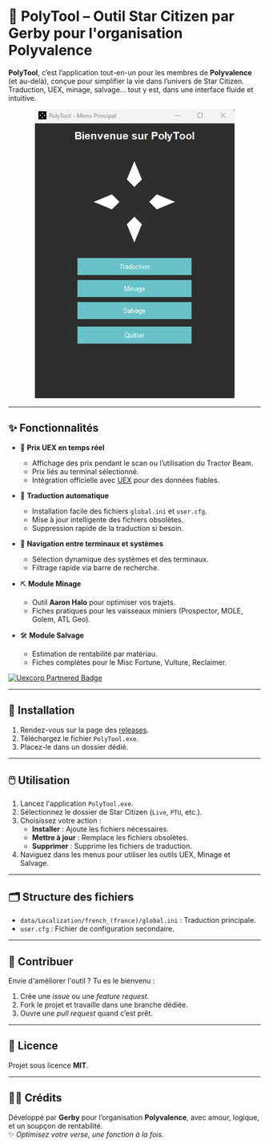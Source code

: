 # 🧪 PolyTool – Outil Star Citizen par Gerby pour l'organisation Polyvalence

**PolyTool**, c’est l’application tout-en-un pour les membres de **Polyvalence** (et au-delà), conçue pour simplifier la vie dans l’univers de Star Citizen.  
Traduction, UEX, minage, salvage… tout y est, dans une interface fluide et intuitive.

<p align="center">
  <img src="https://github.com/GerbyTV/PolyToolSC/blob/main/PolyTool.png" alt="Interface de PolyTool" />
</p>

---

## ✨ Fonctionnalités

- 💸 **Prix UEX en temps réel**  
  - Affichage des prix pendant le scan ou l’utilisation du Tractor Beam.  
  - Prix liés au terminal sélectionné.  
  - Intégration officielle avec [UEX](https://uexcorp.space) pour des données fiables.
  
- 🚀 **Traduction automatique**  
  - Installation facile des fichiers `global.ini` et `user.cfg`.  
  - Mise à jour intelligente des fichiers obsolètes.  
  - Suppression rapide de la traduction si besoin.

- 🌌 **Navigation entre terminaux et systèmes**  
  - Sélection dynamique des systèmes et des terminaux.  
  - Filtrage rapide via barre de recherche.

- ⛏️ **Module Minage**  
  - Outil **Aaron Halo** pour optimiser vos trajets.  
  - Fiches pratiques pour les vaisseaux miniers (Prospector, MOLE, Golem, ATL Geo).

- 🛠️ **Module Salvage**  
  - Estimation de rentabilité par matériau.  
  - Fiches complètes pour le Misc Fortune, Vulture, Reclaimer.

<a href="https://uexcorp.space">
  <img src="https://uexcorp.space/img/api/uex-api-badge-partnered.png" alt="Uexcorp Partnered Badge" style="height:50px;">
</a>

---

## 🧰 Installation

1. Rendez-vous sur la page des [releases](https://github.com/GerbyTV/PolyTool/releases).
2. Téléchargez le fichier `PolyTool.exe`.
3. Placez-le dans un dossier dédié.

---

## 🖱️ Utilisation

1. Lancez l'application `PolyTool.exe`.
2. Sélectionnez le dossier de Star Citizen (`Live`, `PTU`, etc.).
3. Choisissez votre action :
   - **Installer** : Ajoute les fichiers nécessaires.
   - **Mettre à jour** : Remplace les fichiers obsolètes.
   - **Supprimer** : Supprime les fichiers de traduction.
4. Naviguez dans les menus pour utiliser les outils UEX, Minage et Salvage.

---

## 🗂️ Structure des fichiers

- `data/Localization/french_(france)/global.ini` : Traduction principale.
- `user.cfg` : Fichier de configuration secondaire.

---

## 🤝 Contribuer

Envie d'améliorer l'outil ? Tu es le bienvenu :

1. Crée une *issue* ou une *feature request*.
2. Fork le projet et travaille dans une branche dédiée.
3. Ouvre une *pull request* quand c’est prêt.

---

## 📄 Licence

Projet sous licence **MIT**.

---

## 👨‍🚀 Crédits

Développé par **Gerby** pour l’organisation **Polyvalence**, avec amour, logique, et un soupçon de rentabilité.  
✨ *Optimisez votre verse, une fonction à la fois.*
